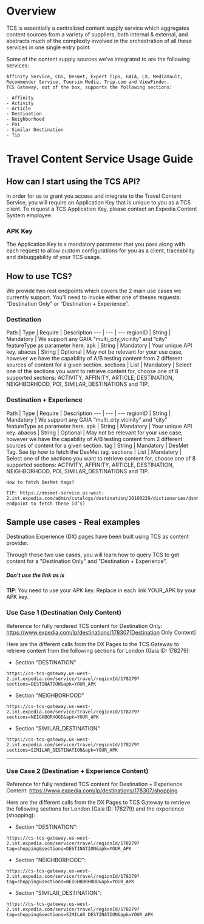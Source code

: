 # Overview

TCS is essentially a centralized content supply service which aggregates content sources from a variety of suppliers, both internal & external, and abstracts much of the complexity involved in the orchestration of all these services in one single entry point. 

Some of the content supply sources we’ve integrated to are the following services: 

```
Affinity Service, CGS, Desmet, Expert Tips, GAIA, LX, MediaVault, Recommender Service, Toursim Media, Trip.com and ViewFinder.
TCS Gateway, out of the box, supports the following sections:

- Affinity
- Activity
- Article
- Destination
- Neighborhood
- Poi
- Similar Destination
- Tip
```

# Travel Content Service Usage Guide

## How can I start using the TCS API?
In order for us to grant you access and integrate to the Travel Content Service, you will require an Application Key that is unique to you as a TCS client. To request a TCS Application Key, please contact an Expedia Content System employee.

### APK Key
The Application Key is a mandatory parameter that you pass along with each request to allow custom configurations for you as a client, traceability and debuggability of your TCS usage.

## How to use TCS?

We provide two rest endpoints which covers the 2 main use cases we currently support. You’ll need to invoke either one of theses requests: “Destination Only” or “Destination + Experience”.

### Destination

Path | Type | Require | Description
--- | --- | ---
regionID | String | Mandatory | We support any GAIA “multi_city_vicinity” and “city” featureType as parameter here.
apk | String | Mandatory | Your unique API key.
abacus | String | Optional | May not be relevant for your use case, however we have the capability of A/B testing content from 2 different sources of content for a given section.
sections | List<String> | Mandatory | Select one of the sections you want to retrieve content for, choose one of 8 supported sections: ACTIVITY, AFFINITY, ARTICLE, DESTINATION, NEIGHBORHOOD, POI, SIMILAR_DESTINATIONS and TIP.


### Destination + Experience

Path | Type | Require | Description
--- | --- | ---
regionID | String | Mandatory | We support any GAIA “multi_city_vicinity” and “city” featureType as parameter here.
apk | String | Mandatory | Your unique API key.
abacus | String | Optional | May not be relevant for your use case, however we have the capability of A/B testing content from 2 different sources of content for a given section.
tag | String | Mandatory | DesMet Tag. See tip how to fetch the DesMet tag.
sections | List<String> | Mandatory | Select one of the sections you want to retrieve content for, choose one of 8 supported sections: ACTIVITY, AFFINITY, ARTICLE, DESTINATION, NEIGHBORHOOD, POI, SIMILAR_DESTINATIONS and TIP.

```
How to fetch DesMet tags?

TIP: https://desmet-service.us-west-2.int.expedia.com/admin/catalogs/destination/20160229/dictionaries/dsmt[DesMet endpoint to fetch these id’s]
```

## Sample use cases - Real examples

Destination Experience (DX) pages have been built using TCS as content provider.

Through these two use cases, you will learn how to query TCS to get content for a "Destination Only" and "Destination + Experience".

##### Don't use the link as is
**TIP**: You need to use your APK key. Replace in each link YOUR_APK by your APK key.


### Use Case 1 (Destination Only Content)

Reference for fully rendered TCS content for Destination Only: https://www.expedia.com/lp/destinations/178307[Destination Only Content]

Here are the different calls from the DX Pages to the TCS Gateway to retrieve content from the following sections for London (Gaia ID: 178279):

- Section "DESTINATION"
```
https://cs-tcs-gateway.us-west-2.int.expedia.com/service/travel/regionId/178279?sections=DESTINATION&apk=YOUR_APK
```

- Section "NEIGHBORHOOD"
```
https://cs-tcs-gateway.us-west-2.int.expedia.com/service/travel/regionId/178279?sections=NEIGHBORHOOD&apk=YOUR_APK
```

- Section "SIMILAR_DESTINATION"
```
https://cs-tcs-gateway.us-west-2.int.expedia.com/service/travel/regionId/178279?sections=SIMILAR_DESTINATION&apk=YOUR_APK
```

---

### Use Case 2 (Destination + Experience Content)

Reference for fully rendered TCS content for Destination + Experience Content: https://www.expedia.com/lp/destinations/178307/shopping

Here are the different calls from the DX Pages to TCS Gateway to retrieve the following sections for London (Gaia ID: 178279) and the experience (shopping):

- Section "DESTINATION":
```
https://cs-tcs-gateway.us-west-2.int.expedia.com/service/travel/regionId/178279?tag=shopping&sections=DESTINATION&apk=YOUR_APK
```

- Section "NEIGHBORHOOD":
```
https://cs-tcs-gateway.us-west-2.int.expedia.com/service/travel/regionId/178279?tag=shopping&sections=NEIGHBORHOOD&apk=YOUR_APK
```

- Section "SIMILAR_DESTINATION":
```
https://cs-tcs-gateway.us-west-2.int.expedia.com/service/travel/regionId/178279?tag=shopping&sections=SIMILAR_DESTINATION&apk=YOUR_APK
```
